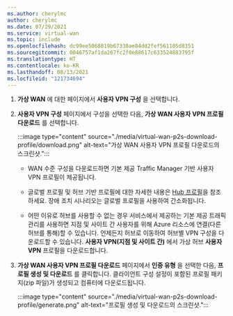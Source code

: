 ```yaml
---
ms.author: cherylmc
author: cherylmc
ms.date: 07/29/2021
ms.service: virtual-wan
ms.topic: include
ms.openlocfilehash: dc99ee5068819b67338ae84dd2fef561105d8351
ms.sourcegitcommit: 0046757af1da267fc2f0e88617c633524883795f
ms.translationtype: HT
ms.contentlocale: ko-KR
ms.lasthandoff: 08/13/2021
ms.locfileid: "121734694"
---
```

1. **가상 WAN** 에 대한 페이지에서 **사용자 VPN 구성** 을 선택합니다.
1. **사용자 VPN 구성** 페이지에서 구성을 선택한 다음, **가상 WAN 사용자 VPN 프로필 다운로드** 를 선택합니다.

   :::image type="content" source="./media/virtual-wan-p2s-download-profile/download.png" alt-text="가상 WAN 사용자 VPN 프로필 다운로드의 스크린샷.":::

   * WAN 수준 구성을 다운로드하면 기본 제공 Traffic Manager 기반 사용자 VPN 프로필이 제공됩니다. 
   
   * 글로벌 프로필 및 허브 기반 프로필에 대한 자세한 내용은 [Hub 프로필](../articles/virtual-wan/global-hub-profile.md)을 참조하세요. 장애 조치 시나리오는 글로벌 프로필을 사용하여 간소화됩니다.

   * 어떤 이유로 허브를 사용할 수 없는 경우 서비스에서 제공하는 기본 제공 트래픽 관리를 사용하면 지점 및 사이트 간 사용자를 위해 Azure 리소스에 연결(다른 허브를 통해)할 수 있습니다. 언제든지 허브로 이동하여 허브별 VPN 구성을 다운로드할 수 있습니다. **사용자 VPN(지점 및 사이트 간)** 에서 가상 허브 **사용자 VPN** 프로필을 다운로드합니다.
1. **가상 WAN 사용자 VPN 프로필 다운로드** 페이지에서 **인증 유형** 을 선택한 다음, **프로필 생성 및 다운로드** 를 클릭합니다. 클라이언트 구성 설정이 포함된 프로필 패키지(zip 파일)가 생성되고 컴퓨터에 다운로드됩니다.

   :::image type="content" source="./media/virtual-wan-p2s-download-profile/generate.png" alt-text="프로필 생성 및 다운로드의 스크린샷.":::

